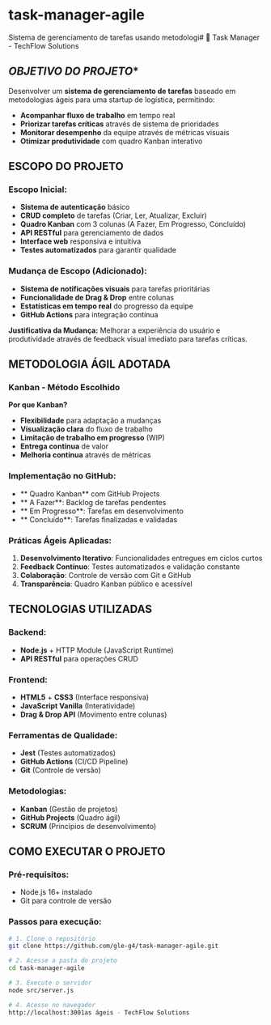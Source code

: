 # task-manager-agile
Sistema de gerenciamento de tarefas usando metodologi# 🚀 Task Manager - TechFlow Solutions

## *OBJETIVO DO PROJETO**

Desenvolver um **sistema de gerenciamento de tarefas** baseado em metodologias ágeis para uma startup de logística, permitindo:

- **Acompanhar fluxo de trabalho** em tempo real
- **Priorizar tarefas críticas** através de sistema de prioridades  
- **Monitorar desempenho** da equipe através de métricas visuais
- **Otimizar produtividade** com quadro Kanban interativo

## **ESCOPO DO PROJETO**

### **Escopo Inicial:**
- **Sistema de autenticação** básico
- **CRUD completo** de tarefas (Criar, Ler, Atualizar, Excluir)
- **Quadro Kanban** com 3 colunas (A Fazer, Em Progresso, Concluído)
- **API RESTful** para gerenciamento de dados
- **Interface web** responsiva e intuitiva
- **Testes automatizados** para garantir qualidade

### **Mudança de Escopo (Adicionado):**
- **Sistema de notificações visuais** para tarefas prioritárias
- **Funcionalidade de Drag & Drop** entre colunas
- **Estatísticas em tempo real** do progresso da equipe
- **GitHub Actions** para integração contínua

**Justificativa da Mudança:** Melhorar a experiência do usuário e produtividade através de feedback visual imediato para tarefas críticas.

##  **METODOLOGIA ÁGIL ADOTADA**

### **Kanban - Método Escolhido**

**Por que Kanban?**
- **Flexibilidade** para adaptação a mudanças
- **Visualização clara** do fluxo de trabalho
- **Limitação de trabalho em progresso** (WIP)
- **Entrega contínua** de valor
- **Melhoria contínua** através de métricas

### **Implementação no GitHub:**
- ** Quadro Kanban** com GitHub Projects
- ** A Fazer**: Backlog de tarefas pendentes
- ** Em Progresso**: Tarefas em desenvolvimento
- ** Concluído**: Tarefas finalizadas e validadas

### **Práticas Ágeis Aplicadas:**
1. **Desenvolvimento Iterativo**: Funcionalidades entregues em ciclos curtos
2. **Feedback Contínuo**: Testes automatizados e validação constante
3. **Colaboração**: Controle de versão com Git e GitHub
4. **Transparência**: Quadro Kanban público e acessível

## **TECNOLOGIAS UTILIZADAS**

### **Backend:**
- **Node.js** + HTTP Module (JavaScript Runtime)
- **API RESTful** para operações CRUD

### **Frontend:**
- **HTML5** + **CSS3** (Interface responsiva)
- **JavaScript Vanilla** (Interatividade)
- **Drag & Drop API** (Movimento entre colunas)

### **Ferramentas de Qualidade:**
- **Jest** (Testes automatizados)
- **GitHub Actions** (CI/CD Pipeline)
- **Git** (Controle de versão)

### **Metodologias:**
- **Kanban** (Gestão de projetos)
- **GitHub Projects** (Quadro ágil)
- **SCRUM** (Princípios de desenvolvimento)

##  **COMO EXECUTAR O PROJETO**

### **Pré-requisitos:**
- Node.js 16+ instalado
- Git para controle de versão

### **Passos para execução:**
```bash
# 1. Clone o repositório
git clone https://github.com/gle-g4/task-manager-agile.git

# 2. Acesse a pasta do projeto
cd task-manager-agile

# 3. Execute o servidor
node src/server.js

# 4. Acesse no navegador
http://localhost:3001as ágeis - TechFlow Solutions
  
 
 
